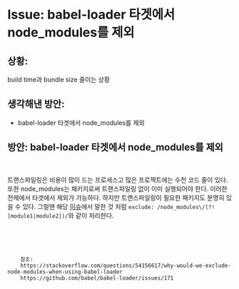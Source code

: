 <!--
author: Dailyscat
purpose: issue arrange
rules:
 (1) 헤더와 문단사이
    <br/>
    <br/>
 (2) 코드가 작성되는 부분은 >로 정리
 (3) 참조는 해당 내용 바로 아래
    <br/>
    <br/>
 (4) 명령어는 bold
 (5) 방안은 ## 안의 과정은 ###
-->

# Issue: babel-loader 타겟에서 node_modules를 제외

## 상황: 
build time과 bundle size 줄이는 상황

## 생각해낸 방안:

- babel-loader 타겟에서 node_modules를 제외

## 방안: babel-loader 타겟에서 node_modules를 제외

<br/>

트랜스파일링은 비용이 많이 드는 프로세스고 많은 프로젝트에는 수천 코드 줄이 있다.
또한 node_modules는 패키지로써 트랜스파일링 없이 이미 실행되어야 한다. 이러한 전제에서 타겟에서 제외가 가능하다. 하지만 트랜스파일링이 필요한 패키지도 분명히 있을 수 있다. 그럴땐 해당 [이슈](https://github.com/babel/babel-loader/issues/171)에서 말한 것 처럼
`exclude: /node_modules\/(?![module1|module2])/`와 같이 처리한다.


<br/>
<br/>
<br/>

        참조:
        https://stackoverflow.com/questions/54156617/why-would-we-exclude-node-modules-when-using-babel-loader
        https://github.com/babel/babel-loader/issues/171

<br/>
